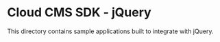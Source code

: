 # Cloud CMS SDK - jQuery

This directory contains sample applications built to integrate with jQuery.
